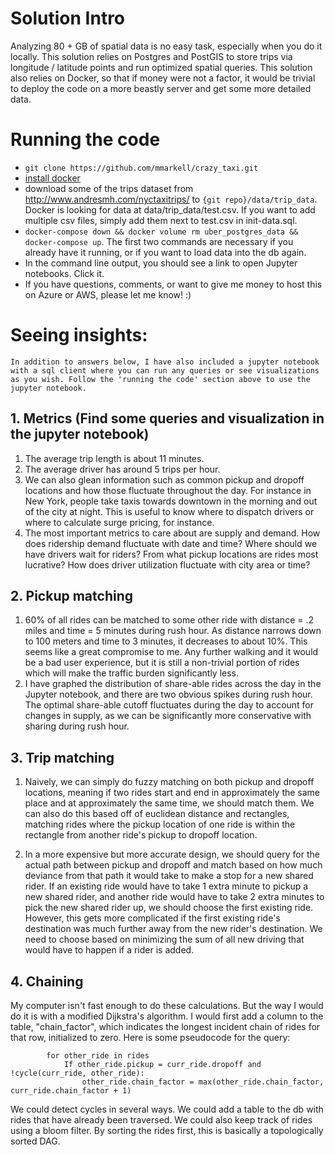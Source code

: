 # Solution Intro
Analyzing 80 + GB of spatial data is no easy task, especially when you do it locally. This solution relies on Postgres and PostGIS to store trips via longitude / latitude points and run optimized spatial queries. This solution also relies on Docker, so that if money were not a factor, it would be trivial to deploy the code on a more beastly server and get some more detailed data.

# Running the code
- `git clone https://github.com/mmarkell/crazy_taxi.git`
- [install docker](https://www.docker.com/products/docker-desktop)
- download some of the trips dataset from http://www.andresmh.com/nyctaxitrips/ to `{git repo}/data/trip_data`. Docker is looking for data at data/trip_data/test.csv. If you want to add multiple csv files, simply add them next to test.csv in init-data.sql.
- `docker-compose down && docker volume rm uber_postgres_data && docker-compose up`. The first two commands are necessary if you already have it running, or if you want to load data into the db again.
- In the command line output, you should see a link to open Jupyter notebooks. Click it.
- If you have questions, comments, or want to give me money to host this on Azure or AWS, please let me know! :) 


# Seeing insights:
    In addition to answers below, I have also included a jupyter notebook with a sql client where you can run any queries or see visualizations as you wish. Follow the 'running the code' section above to use the jupyter notebook.

## 1. Metrics (Find some queries and visualization in the jupyter notebook)
1. The average trip length is about 11 minutes.
2. The average driver has around 5 trips per hour.
3. We can also glean information such as common pickup and dropoff locations and how those fluctuate throughout the day. For instance in New York, people take taxis towards downtown in the morning and out of the city at night. This is useful to know where to dispatch drivers or where to calculate surge pricing, for instance.
4. The most important metrics to care about are supply and demand. How does ridership demand fluctuate with date and time? Where should we have drivers wait for riders? From what pickup locations are rides most lucrative? How does driver utilization fluctuate with city area or time? 

## 2. Pickup matching
1. 60% of all rides can be matched to some other ride with distance = .2 miles and time = 5 minutes during rush hour. As distance narrows down to 100 meters and time to 3 minutes, it decreases to about 10%. This seems like a great compromise to me. Any further walking and it would be a bad user experience, but it is still a non-trivial portion of rides which will make the traffic burden significantly less.
2. I have graphed the distribution of share-able rides across the day in the Jupyter notebook, and there are two obvious spikes during rush hour. The optimal share-able cutoff fluctuates during the day to account for changes in supply, as we can be significantly more conservative with sharing during rush hour. 

## 3. Trip matching
1. Naively, we can simply do fuzzy matching on both pickup and dropoff locations, meaning if two rides start and end in approximately the same place and at approximately the same time, we should match them. We can also do this based off of euclidean distance and rectangles, matching rides where the pickup location of one ride is within the rectangle from another ride's pickup to dropoff location.

2. In a more expensive but more accurate design, we should query for the actual path between pickup and dropoff and match based on how much deviance from that path it would take to make a stop for a new shared rider. If an existing ride would have to take 1 extra minute to pickup a new shared rider, and another ride would have to take 2 extra minutes to pick the new shared rider up, we should choose the first existing ride. However, this gets more complicated if the first existing ride's destination was much further away from the new rider's destination. We need to choose based on minimizing the sum of all new driving that would have to happen if a rider is added.
## 4. Chaining
My computer isn't fast enough to do these calculations. But the way I would do it is with a modified Dijkstra's algorithm. I would first add a column to the table, "chain_factor", which indicates the longest incident chain of rides for that row, initialized to zero. Here is some pseudocode for the query:
```For curr_ride in sorted(rides):
        for other_ride in rides
            If other_ride.pickup = curr_ride.dropoff and !cycle(curr_ride, other_ride):
                other_ride.chain_factor = max(other_ride.chain_factor, curr_ride.chain_factor + 1)
```

We could detect cycles in several ways. We could add a table to the db with rides that have already been traversed. We could also keep track of rides using a bloom filter. By sorting the
rides first, this is basically a topologically sorted DAG. 